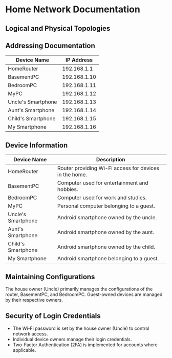 # Home Network Documentation

## Logical and Physical Topologies


## Addressing Documentation

| Device Name          | IP Address     |
|----------------------|-----------------|
| HomeRouter           | 192.168.1.1     |
| BasementPC           | 192.168.1.10    |
| BedroomPC            | 192.168.1.11    |
| MyPC                 | 192.168.1.12    |
| Uncle's Smartphone   | 192.168.1.13    |
| Aunt's Smartphone    | 192.168.1.14    |
| Child's Smartphone   | 192.168.1.15    |
| My Smartphone        | 192.168.1.16    |

## Device Information

| Device Name          | Description                                                                 |
|----------------------|-----------------------------------------------------------------------------|
| HomeRouter           | Router providing Wi-Fi access for devices in the home.                     |
| BasementPC           | Computer used for entertainment and hobbies.                                 |
| BedroomPC            | Computer used for work and studies.                                          |
| MyPC                 | Personal computer belonging to a guest.                                     |
| Uncle's Smartphone   | Android smartphone owned by the uncle.                                      |
| Aunt's Smartphone    | Android smartphone owned by the aunt.                                       |
| Child's Smartphone   | Android smartphone owned by the child.                                       |
| My Smartphone        | Android smartphone belonging to a guest.                                    |

## Maintaining Configurations

The house owner (Uncle) primarily manages the configurations of the router, BasementPC, and BedroomPC.  Guest-owned devices are managed by their respective owners.

## Security of Login Credentials

* The Wi-Fi password is set by the house owner (Uncle) to control network access.
* Individual device owners manage their login credentials.
* Two-Factor Authentication (2FA) is implemented for accounts where applicable.
